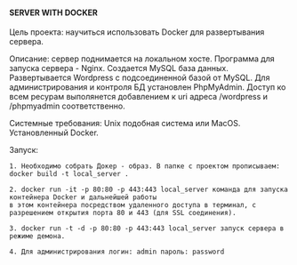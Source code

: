 #### SERVER WITH DOCKER ####

Цель проекта: научиться использовать Docker для развертывания сервера.

Описание: сервер поднимается на локальном хосте. Программа для запуска сервера - Nginx. Создается MySQL база данных.
Развертывается Wordpress с подсоединенной базой от MySQL. Для администрирования и контроля БД установлен PhpMyAdmin.
Доступ ко всем ресурам выполянется добавлением к uri адреса /wordpress и  /phpmyadmin соответственно.

Системные требования: Unix подобная система или MacOS. Установленный Docker.

Запуск: 

	1. Необходимо собрать Докер - образ. В папке с проектом прописываем: docker build -t local_server . 
	
	2. docker run -it -p 80:80 -p 443:443 local_server команда для запуска контейнера Docker и дальнейшей работы
	в этом контейнера посредством удаленного доступа в терминал, с разрешением открытия порта 80 и 443 (для SSL соединения).
	
	3. docker run -t -d -p 80:80 -p 443:443 local_server запуск сервера в режиме демона.
	
	4. Для администрирования логин: admin пароль: password
